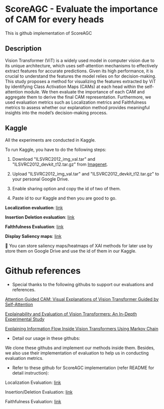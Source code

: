 
# ScoreAGC - Evaluate the importance of CAM for every heads 

This is github implementation of ScoreAGC

## Description

Vision Transformer (ViT) is a widely used model in computer vision due to its unique architecture, which uses self-attention mechanisms to effectively extract features for accurate predictions. Given its high performance, it is crucial to understand the features the model relies on for decision-making. This study proposes a method for visualizing the features extracted by ViT by identifying Class Activation Maps (CAMs) at each head within the self-attention module. We then evaluate the importance of each CAM and aggregate them to derive the final CAM representation. Furthermore, we used evaluation metrics such as Localization metrics and Faithfulness metrics to assess whether our explanation method provides meaningful insights into the model’s decision-making process.

## Kaggle

All the experiments are conducted in Kaggle. 

To run Kaggle, you have to do the following steps:
1. Download "ILSVRC2012_img_val.tar" and "ILSVRC2012_devkit_t12.tar.gz" from [Imagenet](https://www.image-net.org).
2. Upload "ILSVRC2012_img_val.tar" and "ILSVRC2012_devkit_t12.tar.gz" to your personal Google Drive.

3. Enable sharing option and copy the id of two of them.

4. Paste id to our Kaggle and then you are good to go. 

**Localization evaluation**: [link](https://www.kaggle.com/code/nientrandai/localization-evaluation)

**Insertion Deletion evaluation**: [link](https://www.kaggle.com/code/nientrandai/insertion-deletion-evaluation)

**Falthfulness Evaluation**: [link](https://www.kaggle.com/code/nientrandai/faithfulness-evaluation)

**Display Saliency maps**: [link](https://www.kaggle.com/code/nientrandai/display-saliency-map)

📌 You can store saliency maps/heatmaps of XAI methods for later use by store them on Google Drive and use the id of them in our Kaggle.

# Github references

- Special thanks to the following githubs to support our evaluations and references. 

[Attention Guided CAM: Visual Explanations of Vision Transformer Guided by Self-Attention](https://github.com/LeemSaebom/Attention-Guided-CAM-Visual-Explanations-of-Vision-Transformer-Guided-by-Self-Attention)

[Explainability and Evaluation of Vision Transformers: An In-Depth Experimental Study](https://github.com/ValentinCord/TFE_XAI_ViT/tree/main)

[Explaining Information Flow Inside Vision Transformers Using Markov Chain](https://github.com/XianrenYty/Transition_Attention_Maps)

- Detail our usage in these githubs:

We clone these githubs and implement our methods inside them. Besides, we also use their implementation of evaluation to help us in conducting evaluation metrics.

- Refer to these github for ScoreAGC implementation (refer README for detail instruction):

Localization Evaluation: [link](https://github.com/trandainien1/better_agc_ubuntu)

Insertion/Deletion Evaluation: [link](https://github.com/trandainien1/tam)

Faithfulness Evaluation: [link](https://github.com/trandainien1/quantus)